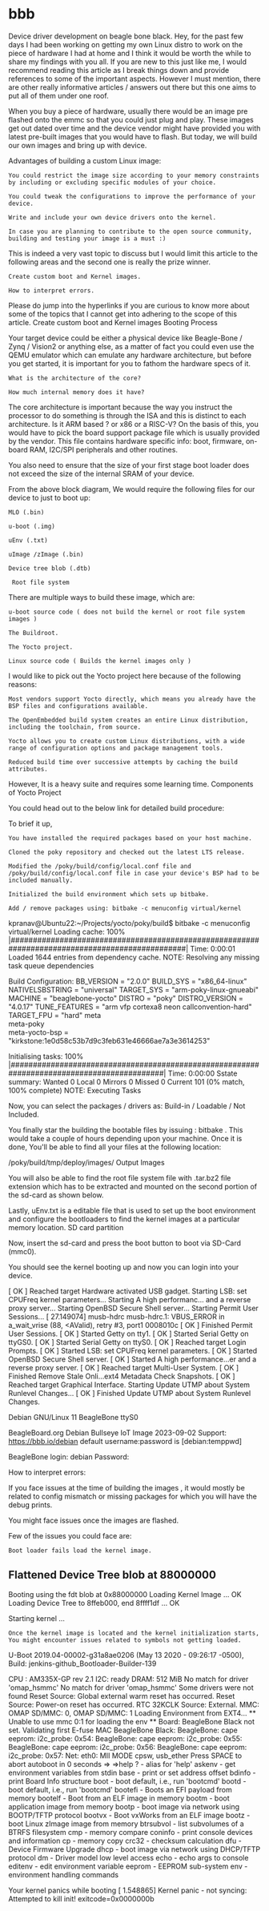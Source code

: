 # bbb
Device driver development on beagle bone black.
        Hey, for the past few days I had been working on getting my own Linux distro to work on the piece of hardware I had at home and I think it would be worth the while to share my findings with you all. If you are new to this just like me, I would recommend reading this article as I break things down and provide references to some of the important aspects. However I must mention, there are other really informative articles / answers out there but this one aims to put all of them under one roof.

When you buy a piece of hardware, usually there would be an image pre flashed onto the emmc so that you could just plug and play. These images get out dated over time and the device vendor might have provided you with latest pre-built images that you would have to flash. But today, we will build our own images and bring up with device.

Advantages of building a custom Linux image:

    You could restrict the image size according to your memory constraints by including or excluding specific modules of your choice.

    You could tweak the configurations to improve the performance of your device.

    Write and include your own device drivers onto the kernel.

    In case you are planning to contribute to the open source community, building and testing your image is a must :)

This is indeed a very vast topic to discuss but I would limit this article to the following areas and the second one is really the prize winner.

    Create custom boot and Kernel images.

    How to interpret errors.

Please do jump into the hyperlinks if you are curious to know more about some of the topics that I cannot get into adhering to the scope of this article.
Create custom boot and Kernel images
Booting Process

Your target device could be either a physical device like Beagle-Bone / Zynq / Vision2 or anything else, as a matter of fact you could even use the QEMU emulator which can emulate any hardware architecture, but before you get started, it is important for you to fathom the hardware specs of it.

    What is the architecture of the core? 

    How much internal memory does it have?

The core architecture is important because the way you instruct the processor to do something is through the ISA and this is distinct to each architecture. Is it ARM based ? or x86 or a RISC-V? On the basis of this, you would have to pick the board support package file which is usually provided by the vendor. This file contains hardware specific info: boot, firmware, on-board RAM, I2C/SPI peripherals and other routines.

You also need to ensure that the size of your first stage boot loader does not exceed the size of the internal SRAM of your device.

From the above block diagram, We would require the following files for our device to just to boot up:

    MLO (.bin) 

    u-boot (.img)

    uEnv (.txt)

    uImage /zImage (.bin)

    Device tree blob (.dtb)

     Root file system

There are multiple ways to build these image, which are:

    u-boot source code ( does not build the kernel or root file system images )

    The Buildroot.

    The Yocto project.

    Linux source code ( Builds the kernel images only )

I would like to pick out the Yocto project here because of the following reasons:

    Most vendors support Yocto directly, which means you already have the BSP files and configurations available.

    The OpenEmbedded build system creates an entire Linux distribution, including the toolchain, from source.

    Yocto allows you to create custom Linux distributions, with a wide range of configuration options and package management tools.

    Reduced build time over successive attempts by caching the build attributes.

However, It is a heavy suite and requires some learning time.
Components of Yocto Project

You could head out to the below link for detailed build procedure:

To brief it up,

    You have installed the required packages based on your host machine.

    Cloned the poky repository and checked out the latest LTS release.

    Modified the /poky/build/config/local.conf file and /poky/build/config/local.conf file in case your device's BSP had to be included manually.

    Initialized the build environment which sets up bitbake.

    Add / remove packages using: bitbake -c menuconfig virtual/kernel

kpranav@Ubuntu22:~/Projects/yocto/poky/build$ bitbake -c menuconfig virtual/kernel
Loading cache: 100% |################################################################################################| Time: 0:00:01
Loaded 1644 entries from dependency cache.
NOTE: Resolving any missing task queue dependencies

Build Configuration:
BB_VERSION           = "2.0.0"
BUILD_SYS            = "x86_64-linux"
NATIVELSBSTRING      = "universal"
TARGET_SYS           = "arm-poky-linux-gnueabi"
MACHINE              = "beaglebone-yocto"
DISTRO               = "poky"
DISTRO_VERSION       = "4.0.17"
TUNE_FEATURES        = "arm vfp cortexa8 neon callconvention-hard"
TARGET_FPU           = "hard"
meta                 
meta-poky            
meta-yocto-bsp       = "kirkstone:1e0d58c53b7d9c3feb631e46666ae7a3e3614253"

Initialising tasks: 100% |###########################################################################################| Time: 0:00:00
Sstate summary: Wanted 0 Local 0 Mirrors 0 Missed 0 Current 101 (0% match, 100% complete)
NOTE: Executing Tasks

Now, you can select the packages / drivers as: Build-in / Loadable / Not Included.

 You finally star the building the bootable files by issuing : bitbake <recipes>. This would take a couple of hours depending upon your machine. Once it is done, You'll be able to find all your files at the following location:

/poky/build/tmp/deploy/images/<Machine Name>
Output Images

You will also be able to find the root file system file with .tar.bz2 file extension which has to be extracted and mounted on the second portion of the sd-card as shown below.

Lastly, uEnv.txt is a editable file that is used to set up the boot environment and configure the bootloaders to find the kernel images at a particular memory location. 
SD card partition

Now, insert the sd-card and press the boot button to boot via SD-Card (mmc0).

You should see the kernel booting up and now you can login into your device.

[  OK  ] Reached target Hardware activated USB gadget.
         Starting LSB: set CPUFreq kernel parameters...
         Starting A high performanc… and a reverse proxy server...
         Starting OpenBSD Secure Shell server...
         Starting Permit User Sessions...
[   27.149074] musb-hdrc musb-hdrc.1: VBUS_ERROR in a_wait_vrise (88, <AValid), retry #3, port1 0008010c
[  OK  ] Finished Permit User Sessions.
[  OK  ] Started Getty on tty1.
[  OK  ] Started Serial Getty on ttyGS0.
[  OK  ] Started Serial Getty on ttyS0.
[  OK  ] Reached target Login Prompts.
[  OK  ] Started LSB: set CPUFreq kernel parameters.
[  OK  ] Started OpenBSD Secure Shell server.
[  OK  ] Started A high performance…er and a reverse proxy server.
[  OK  ] Reached target Multi-User System.
[  OK  ] Finished Remove Stale Onli…ext4 Metadata Check Snapshots.
[  OK  ] Reached target Graphical Interface.
         Starting Update UTMP about System Runlevel Changes...
[  OK  ] Finished Update UTMP about System Runlevel Changes.

Debian GNU/Linux 11 BeagleBone ttyS0

BeagleBoard.org Debian Bullseye IoT Image 2023-09-02
Support: https://bbb.io/debian
default username:password is [debian:temppwd]

BeagleBone login: debian
Password: 

How to interpret errors:

If you face issues at the time of building the images , it would mostly be related to config mismatch or missing packages for which you will have the debug prints.

You might face issues once the images are flashed. 

Few of the issues you could face are:

    Boot loader fails load the kernel image.

## Flattened Device Tree blob at 88000000
   Booting using the fdt blob at 0x88000000
   Loading Kernel Image ... OK
   Loading Device Tree to 8ffeb000, end 8ffff1df ... OK

Starting kernel ...

    Once the kernel image is located and the kernel initialization starts, You might encounter issues related to symbols not getting loaded.

U-Boot 2019.04-00002-g31a8ae0206 (May 13 2020 - 09:26:17 -0500), Build: jenkins-github_Bootloader-Builder-139

CPU  : AM335X-GP rev 2.1
I2C:   ready
DRAM:  512 MiB
No match for driver 'omap_hsmmc'
No match for driver 'omap_hsmmc'
Some drivers were not found
Reset Source: Global external warm reset has occurred.
Reset Source: Power-on reset has occurred.
RTC 32KCLK Source: External.
MMC:   OMAP SD/MMC: 0, OMAP SD/MMC: 1
Loading Environment from EXT4... 
** Unable to use mmc 0:1 for loading the env **
Board: BeagleBone Black
<ethaddr> not set. Validating first E-fuse MAC
BeagleBone Black:
BeagleBone: cape eeprom: i2c_probe: 0x54:
BeagleBone: cape eeprom: i2c_probe: 0x55:
BeagleBone: cape eeprom: i2c_probe: 0x56:
BeagleBone: cape eeprom: i2c_probe: 0x57:
Net:   eth0: MII MODE
cpsw, usb_ether
Press SPACE to abort autoboot in 0 seconds
=> 
=>help
?         - alias for 'help'
askenv    - get environment variables from stdin
base      - print or set address offset
bdinfo    - print Board Info structure
boot      - boot default, i.e., run 'bootcmd'
bootd     - boot default, i.e., run 'bootcmd'
bootefi   - Boots an EFI payload from memory
bootelf   - Boot from an ELF image in memory
bootm     - boot application image from memory
bootp     - boot image via network using BOOTP/TFTP protocol
bootvx    - Boot vxWorks from an ELF image
bootz     - boot Linux zImage image from memory
btrsubvol - list subvolumes of a BTRFS filesystem
cmp       - memory compare
coninfo   - print console devices and information
cp        - memory copy
crc32     - checksum calculation
dfu       - Device Firmware Upgrade
dhcp      - boot image via network using DHCP/TFTP protocol
dm        - Driver model low level access
echo      - echo args to console
editenv   - edit environment variable
eeprom    - EEPROM sub-system
env       - environment handling commands

Your kernel panics while booting
[    1.548865] Kernel panic - not syncing: Attempted to kill init! exitcode=0x0000000b
